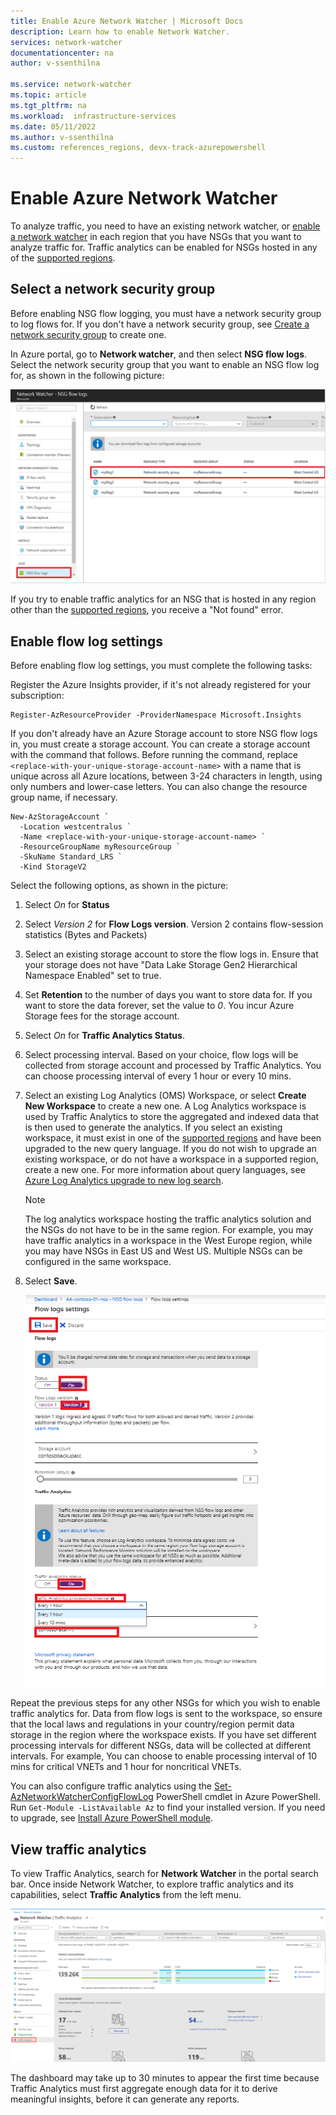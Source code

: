 ```yaml
---
title: Enable Azure Network Watcher | Microsoft Docs
description: Learn how to enable Network Watcher.
services: network-watcher
documentationcenter: na
author: v-ssenthilna

ms.service: network-watcher
ms.topic: article
ms.tgt_pltfrm: na
ms.workload:  infrastructure-services
ms.date: 05/11/2022
ms.author: v-ssenthilna
ms.custom: references_regions, devx-track-azurepowershell
---
```

# Enable Azure Network Watcher

To analyze traffic, you need to have an existing network watcher, or [enable a network watcher](network-watcher-create.md) in each region that you have NSGs that you want to analyze traffic for. Traffic analytics can be enabled for NSGs hosted in any of the [supported regions](supported-region-traffic-analytics.md).

## Select a network security group

Before enabling NSG flow logging, you must have a network security group to log flows for. If you don't have a network security group, see [Create a network security group](../virtual-network/manage-network-security-group.md#create-a-network-security-group) to create one.

In Azure portal, go to **Network watcher**, and then select **NSG flow logs**. Select the network security group that you want to enable an NSG flow log for, as shown in the following picture:

![Screenshot of portal to select N S G that require enablement of NSG flow log.](./media/traffic-analytics/selection-of-nsgs-that-require-enablement-of-nsg-flow-logging.png)

If you try to enable traffic analytics for an NSG that is hosted in any region other than the [supported regions](supported-region-traffic-analytics.md), you receive a "Not found" error.

## Enable flow log settings

Before enabling flow log settings, you must complete the following tasks:

Register the Azure Insights provider, if it's not already registered for your subscription:

```azurepowershell-interactive
Register-AzResourceProvider -ProviderNamespace Microsoft.Insights
```

If you don't already have an Azure Storage account to store NSG flow logs in, you must create a storage account. You can create a storage account with the command that follows. Before running the command, replace `<replace-with-your-unique-storage-account-name>` with a name that is unique across all Azure locations, between 3-24 characters in length, using only numbers and lower-case letters. You can also change the resource group name, if necessary.

```azurepowershell-interactive
New-AzStorageAccount `
  -Location westcentralus `
  -Name <replace-with-your-unique-storage-account-name> `
  -ResourceGroupName myResourceGroup `
  -SkuName Standard_LRS `
  -Kind StorageV2
```

Select the following options, as shown in the picture:

1. Select *On* for **Status**
2. Select *Version 2* for **Flow Logs version**. Version 2 contains flow-session statistics (Bytes and Packets)
3. Select an existing storage account to store the flow logs in. Ensure that your storage does not have "Data Lake Storage Gen2 Hierarchical Namespace Enabled" set to true.
4. Set **Retention** to the number of days you want to store data for. If you want to store the data forever, set the value to *0*. You incur Azure Storage fees for the storage account. 
5. Select *On* for **Traffic Analytics Status**.
6. Select processing interval. Based on your choice, flow logs will be collected from storage account and processed by Traffic Analytics. You can choose processing interval of every 1 hour or every 10 mins. 
7. Select an existing Log Analytics (OMS) Workspace, or select **Create New Workspace** to create a new one. A Log Analytics workspace is used by Traffic Analytics  to store the aggregated and indexed data that is then used to generate the analytics. If you select an existing workspace, it must exist in one of the [supported regions](supported-region-traffic-analytics.md) and have been upgraded to the new query language. If you do not wish to upgrade an existing workspace, or do not have a workspace in a supported region, create a new one. For more information about query languages, see [Azure Log Analytics upgrade to new log search](../azure-monitor/logs/log-query-overview.md?toc=%2fazure%2fnetwork-watcher%2ftoc.json).

    > [!NOTE]
    > The log analytics workspace hosting the traffic analytics solution and the NSGs do not have to be in the same region. For example, you may have traffic analytics in a workspace in the West Europe region, while you may have NSGs in East US and West US. Multiple NSGs can be configured in the same workspace.

8. Select **Save**.

    ![Screenshot showing selection of storage account, Log Analytics workspace, and Traffic Analytics enablement.](./media/traffic-analytics/ta-customprocessinginterval.png)

Repeat the previous steps for any other NSGs for which you wish to enable traffic analytics for. Data from flow logs is sent to the workspace, so ensure that the local laws and regulations in your country/region permit data storage in the region where the workspace exists. If you have set different processing intervals for different NSGs, data will be collected at different intervals. For example, You can choose to enable processing interval of 10 mins for critical VNETs and 1 hour for noncritical VNETs.

You can also configure traffic analytics using the [Set-AzNetworkWatcherConfigFlowLog](/powershell/module/az.network/set-aznetworkwatcherconfigflowlog) PowerShell cmdlet in Azure PowerShell. Run `Get-Module -ListAvailable Az` to find your installed version. If you need to upgrade, see [Install Azure PowerShell module](/powershell/azure/install-Az-ps).

## View traffic analytics

To view Traffic Analytics, search for **Network Watcher** in the portal search bar. Once inside Network Watcher, to explore traffic analytics and its capabilities, select **Traffic Analytics** from the left menu. 

![Screenshot that displays how to access the Traffic Analytics dashboard.](./media/traffic-analytics/accessing-the-traffic-analytics-dashboard.png)

The dashboard may take up to 30 minutes to appear the first time because Traffic Analytics must first aggregate enough data for it to derive meaningful insights, before it can generate any reports.